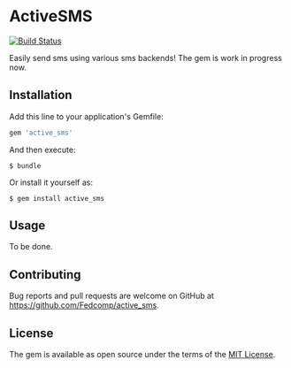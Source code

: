 # ActiveSMS

[![Build Status](https://travis-ci.org/Fedcomp/active_sms.svg?branch=master)](https://travis-ci.org/Fedcomp/active_sms)

Easily send sms using various sms backends!
The gem is work in progress now.

## Installation

Add this line to your application's Gemfile:

```ruby
gem 'active_sms'
```

And then execute:

    $ bundle

Or install it yourself as:

    $ gem install active_sms

## Usage

To be done.

## Contributing

Bug reports and pull requests are welcome on GitHub at https://github.com/Fedcomp/active_sms.


## License

The gem is available as open source under the terms of the [MIT License](http://opensource.org/licenses/MIT).
